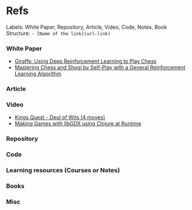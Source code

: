 # Refs

Labels: White Paper, Repository, Article, Video, Code, Notes, Book
Structure: `- [Name of the link](url-link)`

### White Paper

- [Giraffe: Using Deep Reinforcement Learning to Play Chess](https://arxiv.org/pdf/1509.01549.pdf)
- [Mastering Chess and Shogi by Self-Play with a
General Reinforcement Learning Algorithm](https://arxiv.org/pdf/1712.01815.pdf)
### Article

### Video

- [Kings Quest - Deul of Wits (4 moves)](https://youtu.be/D7c4EPHL06g)
- [Making Games with libGDX using Clojure at Runtime](https://youtu.be/0GzzFeS5cMc)

### Repository

### Code

### Learning resources (Courses or Notes)

### Books

### Misc
